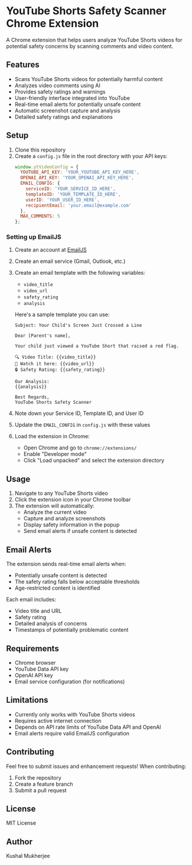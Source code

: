 # YouTube Shorts Safety Scanner Chrome Extension

A Chrome extension that helps users analyze YouTube Shorts videos for potential safety concerns by scanning comments and video content.

## Features

- Scans YouTube Shorts videos for potentially harmful content
- Analyzes video comments using AI
- Provides safety ratings and warnings
- User-friendly interface integrated into YouTube
- Real-time email alerts for potentially unsafe content
- Automatic screenshot capture and analysis
- Detailed safety ratings and explanations

## Setup

1. Clone this repository
2. Create a `config.js` file in the root directory with your API keys:
   ```javascript
   window.ytVideoConfig = {
     YOUTUBE_API_KEY: 'YOUR_YOUTUBE_API_KEY_HERE',
     OPENAI_API_KEY: 'YOUR_OPENAI_API_KEY_HERE',
     EMAIL_CONFIG: {
       serviceID: 'YOUR_SERVICE_ID_HERE',
       templateID: 'YOUR_TEMPLATE_ID_HERE',
       userID: 'YOUR_USER_ID_HERE',
       recipientEmail: 'your.email@example.com'
     },
     MAX_COMMENTS: 5
   };
   ```

### Setting up EmailJS

1. Create an account at [EmailJS](https://www.emailjs.com/)
2. Create an email service (Gmail, Outlook, etc.)
3. Create an email template with the following variables:
   - `video_title`
   - `video_url`
   - `safety_rating`
   - `analysis`

   Here's a sample template you can use:
   ```
   Subject: Your Child's Screen Just Crossed a Line

   Dear [Parent's name],

   Your child just viewed a YouTube Short that raised a red flag.

   🔍 Video Title: {{video_title}}
   🔗 Watch it here: {{video_url}}
   🔒 Safety Rating: {{safety_rating}}

   Our Analysis:
   {{analysis}}

   Best Regards,
   YouTube Shorts Safety Scanner
   ```

4. Note down your Service ID, Template ID, and User ID
5. Update the `EMAIL_CONFIG` in `config.js` with these values

3. Load the extension in Chrome:
   - Open Chrome and go to `chrome://extensions/`
   - Enable "Developer mode"
   - Click "Load unpacked" and select the extension directory

## Usage

1. Navigate to any YouTube Shorts video
2. Click the extension icon in your Chrome toolbar
3. The extension will automatically:
   - Analyze the current video
   - Capture and analyze screenshots
   - Display safety information in the popup
   - Send email alerts if unsafe content is detected

## Email Alerts

The extension sends real-time email alerts when:
- Potentially unsafe content is detected
- The safety rating falls below acceptable thresholds
- Age-restricted content is identified

Each email includes:
- Video title and URL
- Safety rating
- Detailed analysis of concerns
- Timestamps of potentially problematic content

## Requirements

- Chrome browser
- YouTube Data API key
- OpenAI API key
- Email service configuration (for notifications)

## Limitations

- Currently only works with YouTube Shorts videos
- Requires active internet connection
- Depends on API rate limits of YouTube Data API and OpenAI
- Email alerts require valid EmailJS configuration

## Contributing

Feel free to submit issues and enhancement requests! When contributing:
1. Fork the repository
2. Create a feature branch
3. Submit a pull request

## License

MIT License

## Author

Kushal Mukherjee 